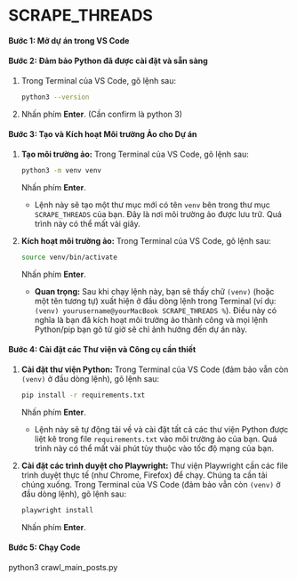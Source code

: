 # SCRAPE_THREADS

#### Bước 1: Mở dự án trong VS Code

#### Bước 2: Đảm bảo Python đã được cài đặt và sẵn sàng
1.  Trong Terminal của VS Code, gõ lệnh sau:
    ```bash
    python3 --version
    ```
2.  Nhấn phím **Enter**. (Cần confirm là python 3)

#### Bước 3: Tạo và Kích hoạt Môi trường Ảo cho Dự án
1.  **Tạo môi trường ảo:**
    Trong Terminal của VS Code, gõ lệnh sau:
    ```bash
    python3 -m venv venv
    ```
    Nhấn phím **Enter**.
    * Lệnh này sẽ tạo một thư mục mới có tên `venv` bên trong thư mục `SCRAPE_THREADS` của bạn. Đây là nơi môi trường ảo được lưu trữ. Quá trình này có thể mất vài giây.

2.  **Kích hoạt môi trường ảo:**
    Trong Terminal của VS Code, gõ lệnh sau:
    ```bash
    source venv/bin/activate
    ```
    Nhấn phím **Enter**.
    * **Quan trọng:** Sau khi chạy lệnh này, bạn sẽ thấy chữ `(venv)` (hoặc một tên tương tự) xuất hiện ở đầu dòng lệnh trong Terminal (ví dụ: `(venv) yourusername@yourMacBook SCRAPE_THREADS %`). Điều này có nghĩa là bạn đã kích hoạt môi trường ảo thành công và mọi lệnh Python/pip bạn gõ từ giờ sẽ chỉ ảnh hưởng đến dự án này.

#### Bước 4: Cài đặt các Thư viện và Công cụ cần thiết
1.  **Cài đặt thư viện Python:**
    Trong Terminal của VS Code (đảm bảo vẫn còn `(venv)` ở đầu dòng lệnh), gõ lệnh sau:
    ```bash
    pip install -r requirements.txt
    ```
    Nhấn phím **Enter**.
    * Lệnh này sẽ tự động tải về và cài đặt tất cả các thư viện Python được liệt kê trong file `requirements.txt` vào môi trường ảo của bạn. Quá trình này có thể mất vài phút tùy thuộc vào tốc độ mạng của bạn.

2.  **Cài đặt các trình duyệt cho Playwright:**
    Thư viện Playwright cần các file trình duyệt thực tế (như Chrome, Firefox) để chạy. Chúng ta cần tải chúng xuống.
    Trong Terminal của VS Code (đảm bảo vẫn còn `(venv)` ở đầu dòng lệnh), gõ lệnh sau:
    ```bash
    playwright install
    ```
    Nhấn phím **Enter**.

#### Bước 5: Chạy Code
python3 crawl_main_posts.py